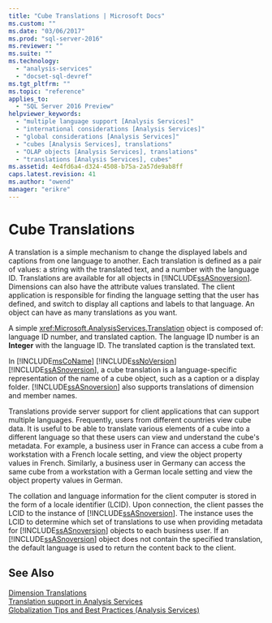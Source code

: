 ```yaml
---
title: "Cube Translations | Microsoft Docs"
ms.custom: ""
ms.date: "03/06/2017"
ms.prod: "sql-server-2016"
ms.reviewer: ""
ms.suite: ""
ms.technology: 
  - "analysis-services"
  - "docset-sql-devref"
ms.tgt_pltfrm: ""
ms.topic: "reference"
applies_to: 
  - "SQL Server 2016 Preview"
helpviewer_keywords: 
  - "multiple language support [Analysis Services]"
  - "international considerations [Analysis Services]"
  - "global considerations [Analysis Services]"
  - "cubes [Analysis Services], translations"
  - "OLAP objects [Analysis Services], translations"
  - "translations [Analysis Services], cubes"
ms.assetid: 4e4fd6a4-d324-4508-b75a-2a57de9ab8ff
caps.latest.revision: 41
ms.author: "owend"
manager: "erikre"
---
```

# Cube Translations
  A translation is a simple mechanism to change the displayed labels and captions from one language to another. Each translation is defined as a pair of values: a string with the translated text, and a number with the language ID. Translations are available for all objects in [!INCLUDE[ssASnoversion](../../a9notintoc/includes/ssasnoversion-md.md)]. Dimensions can also have the attribute values translated. The client application is responsible for finding the language setting that the user has defined, and switch to display all captions and labels to that language. An object can have as many translations as you want.  
  
 A simple <xref:Microsoft.AnalysisServices.Translation> object is composed of: language ID number, and translated caption. The language ID number is an **Integer** with the language ID. The translated caption is the translated text.  
  
 In [!INCLUDE[msCoName](../../a9notintoc/includes/msconame-md.md)] [!INCLUDE[ssNoVersion](../../a9notintoc/includes/ssnoversion-md.md)] [!INCLUDE[ssASnoversion](../../a9notintoc/includes/ssasnoversion-md.md)], a cube translation is a language-specific representation of the name of a cube object, such as a caption or a display folder. [!INCLUDE[ssASnoversion](../../a9notintoc/includes/ssasnoversion-md.md)] also supports translations of dimension and member names.  
  
 Translations provide server support for client applications that can support multiple languages. Frequently, users from different countries view cube data. It is useful to be able to translate various elements of a cube into a different language so that these users can view and understand the cube's metadata. For example, a business user in France can access a cube from a workstation with a French locale setting, and view the object property values in French. Similarly, a business user in Germany can access the same cube from a workstation with a German locale setting and view the object property values in German.  
  
 The collation and language information for the client computer is stored in the form of a locale identifier (LCID). Upon connection, the client passes the LCID to the instance of [!INCLUDE[ssASnoversion](../../a9notintoc/includes/ssasnoversion-md.md)]. The instance uses the LCID to determine which set of translations to use when providing metadata for [!INCLUDE[ssASnoversion](../../a9notintoc/includes/ssasnoversion-md.md)] objects to each business user. If an [!INCLUDE[ssASnoversion](../../a9notintoc/includes/ssasnoversion-md.md)] object does not contain the specified translation, the default language is used to return the content back to the client.  
  
## See Also  
 [Dimension Translations](../../analysis-services/multidimensional-models-olap-logical-dimension-objects/dimension-translations.md)   
 [Translation support in Analysis Services](../../analysis-services/translation-support-in-analysis-services.md)   
 [Globalization Tips and Best Practices &#40;Analysis Services&#41;](../../analysis-services/globalization-tips-and-best-practices-analysis-services.md)  
  
  